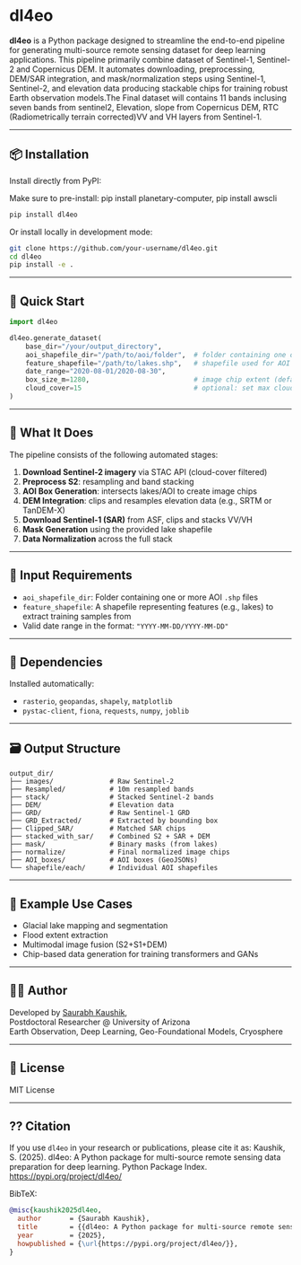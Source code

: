 # dl4eo

**dl4eo** is a Python package designed to streamline the end-to-end pipeline for generating multi-source remote sensing dataset for deep learning applications. This pipeline primarily combine dataset of Sentinel-1, Sentinel-2 and Copernicus DEM. It automates downloading, preprocessing, DEM/SAR integration, and mask/normalization steps using Sentinel-1, Sentinel-2, and elevation data producing stackable chips for training robust Earth observation models.The Final dataset will contains 11 bands inclusing seven bands from sentinel2, Elevation, slope from Copernicus DEM, RTC (Radiometrically terrain corrected)VV and VH layers from Sentinel-1.

---

## 📦 Installation

Install directly from PyPI:

Make sure to pre-install: pip install planetary-computer, pip install awscli



```bash
pip install dl4eo
```

Or install locally in development mode:

```bash
git clone https://github.com/your-username/dl4eo.git
cd dl4eo
pip install -e .
```

---

## 🚀 Quick Start

```python
import dl4eo

dl4eo.generate_dataset(
    base_dir="/your/output_directory",
    aoi_shapefile_dir="/path/to/aoi/folder",  # folder containing one or more AOI shapefiles
    feature_shapefile="/path/to/lakes.shp",   # shapefile used for AOI box creation & visualization
    date_range="2020-08-01/2020-08-30",
    box_size_m=1280,                          # image chip extent (default = 2560)
    cloud_cover=15                            # optional: set max cloud cover % (default = 20)
)
```

---

## 🧠 What It Does

The pipeline consists of the following automated stages:

1. **Download Sentinel-2 imagery** via STAC API (cloud-cover filtered)
2. **Preprocess S2**: resampling and band stacking
3. **AOI Box Generation**: intersects lakes/AOI to create image chips
4. **DEM Integration**: clips and resamples elevation data (e.g., SRTM or TanDEM-X)
5. **Download Sentinel-1 (SAR)** from ASF, clips and stacks VV/VH
6. **Mask Generation** using the provided lake shapefile
7. **Data Normalization** across the full stack

---

## 📂 Input Requirements

- `aoi_shapefile_dir`: Folder containing one or more AOI `.shp` files
- `feature_shapefile`: A shapefile representing features (e.g., lakes) to extract training samples from
- Valid date range in the format: `"YYYY-MM-DD/YYYY-MM-DD"`

---

## 🧰 Dependencies

Installed automatically:
- `rasterio`, `geopandas`, `shapely`, `matplotlib`
- `pystac-client`, `fiona`, `requests`, `numpy`, `joblib`

---

## 🗃 Output Structure

```
output_dir/
├── images/              # Raw Sentinel-2
├── Resampled/           # 10m resampled bands
├── stack/               # Stacked Sentinel-2 bands
├── DEM/                 # Elevation data
├── GRD/                 # Raw Sentinel-1 GRD
├── GRD_Extracted/       # Extracted by bounding box
├── Clipped_SAR/         # Matched SAR chips
├── stacked_with_sar/    # Combined S2 + SAR + DEM
├── mask/                # Binary masks (from lakes)
├── normalize/           # Final normalized image chips
├── AOI_boxes/           # AOI boxes (GeoJSONs)
└── shapefile/each/      # Individual AOI shapefiles
```

---

## 🧪 Example Use Cases

- Glacial lake mapping and segmentation
- Flood extent extraction
- Multimodal image fusion (S2+S1+DEM)
- Chip-based data generation for training transformers and GANs

---

## 🧑‍💻 Author

Developed by [Saurabh Kaushik](https://scholar.google.com/citations?user=UBGlaXIAAAAJ),  
Postdoctoral Researcher @ University of Arizona  
Earth Observation, Deep Learning, Geo-Foundational Models, Cryosphere

---

## 📜 License

MIT License

---

## ?? Citation

If you use `dl4eo` in your research or publications, please cite it as:
Kaushik, S. (2025). dl4eo: A Python package for multi-source remote sensing data preparation for deep learning.
Python Package Index. https://pypi.org/project/dl4eo/


BibTeX:
```bibtex
@misc{kaushik2025dl4eo,
  author       = {Saurabh Kaushik},
  title        = {{dl4eo: A Python package for multi-source remote sensing data preparation for deep learning}},
  year         = {2025},
  howpublished = {\url{https://pypi.org/project/dl4eo/}},
}
